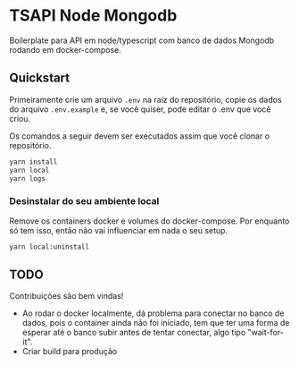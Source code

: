 # TSAPI Node Mongodb

Boilerplate para API em node/typescript com banco de dados Mongodb rodando em docker-compose.

## Quickstart

Primeiramente crie um arquivo `.env` na raiz do repositório, copie os dados do arquivo `.env.example` e, se você quiser, pode editar o .env que você criou.

Os comandos a seguir devem ser executados assim que você clonar o repositório.

```bash
yarn install
yarn local
yarn logs
```

### Desinstalar do seu ambiente local

Remove os containers docker e volumes do docker-compose. Por enquanto só tem isso, então não vai influenciar em nada o seu setup.

```bash
yarn local:uninstall
```

## TODO

Contribuições são bem vindas!

- Ao rodar o docker localmente, dá problema para conectar no banco de dados, pois o container ainda não foi iniciado, tem que ter uma forma de esperar até o banco subir antes de tentar conectar, algo tipo "wait-for-it".
- Criar build para produção
